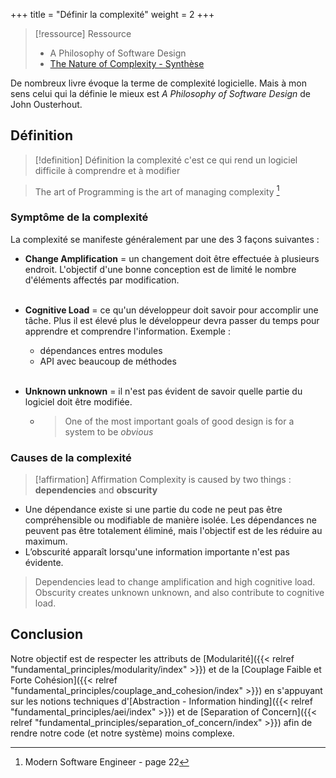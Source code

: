 +++
title = "Définir la complexité"
weight = 2
+++

> [!ressource] Ressource
> - A Philosophy of Software Design
> - [The Nature of Complexity - Synthèse](https://web.stanford.edu/~ouster/cgi-bin/cs190-winter18/lecture.php?topic=complexity)

De nombreux livre évoque la terme de complexité logicielle. Mais à mon sens celui qui la définie le mieux est *A Philosophy of Software Design* de John Ousterhout.

## Définition

> [!definition] Définition
> la complexité c'est ce qui rend un logiciel difficile à comprendre et à modifier

> The art of Programming is the art of managing complexity [^1]

### Symptôme de la complexité
La complexité se manifeste généralement par une des 3 façons suivantes :
- **Change Amplification** = un changement doit être effectuée à plusieurs endroit. L'objectif d'une bonne conception est de limité le nombre d'éléments affectés par modification.  <br><br>

- **Cognitive Load** = ce qu'un développeur doit savoir pour accomplir une tâche. Plus il est élevé plus le développeur devra passer du temps pour apprendre et comprendre l'information. Exemple :
  - dépendances entres modules
  - API avec beaucoup de méthodes <br><br>

- **Unknown unknown** = il n'est pas évident de savoir quelle partie du logiciel doit être modifiée. 
  - > One of the most important goals of good design is for a system to be *obvious*

### Causes de la complexité 
> [!affirmation] Affirmation
> Complexity is caused by two things : **dependencies** and **obscurity**

- Une dépendance existe si une partie du code ne peut pas être compréhensible ou modifiable de manière isolée. Les dépendances ne peuvent pas être totalement éliminé, mais l'objectif est de les réduire au maximum.
- L’obscurité apparaît lorsqu'une information importante n'est pas évidente.

> Dependencies lead to change amplification and high cognitive load. Obscurity creates unknown unknown, and also contribute to cognitive load.

## Conclusion
Notre objectif est de respecter les attributs de [Modularité]({{< relref "fundamental_principles/modularity/index" >}}) et de la [Couplage Faible et Forte Cohésion]({{< relref "fundamental_principles/couplage_and_cohesion/index" >}}) 
en s'appuyant sur les notions techniques d'[Abstraction - Information hinding]({{< relref "fundamental_principles/aei/index" >}}) et de [Separation of Concern]({{< relref "fundamental_principles/separation_of_concern/index" >}}) afin de rendre notre code (et notre système) moins complexe.


[^1]: Modern Software Engineer - page 22